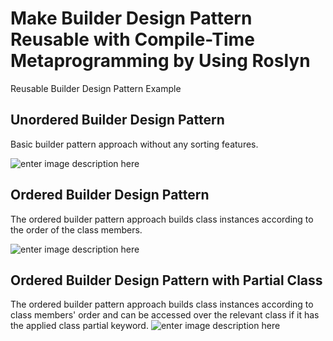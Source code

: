 # Make Builder Design Pattern Reusable with Compile-Time Metaprogramming by Using Roslyn

Reusable Builder Design Pattern Example

## Unordered Builder Design Pattern
Basic builder pattern approach without any sorting features.

![enter image description here](https://cdn-images-1.medium.com/max/1400/1*DY1W6RxUuZH5Vcim1BYVQQ.gif)

## Ordered Builder Design Pattern
The ordered builder pattern approach builds class instances according to the order of the class members.

![enter image description here](https://cdn-images-1.medium.com/max/1400/1*WsHSx_lVObCAJPnbQtP-ZA.gif)

## Ordered Builder Design Pattern with Partial Class
The ordered builder pattern approach builds class instances according to class members' order and can be accessed over the relevant class if it has the applied class partial keyword.
![enter image description here](https://cdn-images-1.medium.com/max/1400/1*Qm9oaOR1EZgvkG3xMhscSA.gif)
